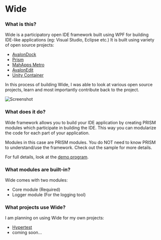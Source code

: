 # Wide

### What is this?

Wide is a participatory open IDE framework built using WPF for building IDE-like applications (eg: Visual Studio, Eclipse etc.) It is built using variety of open source projects:

* [AvalonDock](http://avalondock.codeplex.com)
* [Prism](http://compositewpf.codeplex.com/)
* [MahApps Metro](https://github.com/MahApps/MahApps.Metro)
* [AvalonEdit](https://github.com/icsharpcode/SharpDevelop/wiki/AvalonEdit)
* [Unity Container](http://msdn.microsoft.com/en-us/library/ff660899(v=pandp.20).aspx)

In this process of building Wide, I was able to look at various open source projects, learn and most importantly contribute back to the project.

![Screenshot](https://raw.github.com/wiki/chandramouleswaran/Wide/Wide.png)

### What does it do?

Wide framework allows you to build your IDE application by creating PRISM modules which participate in building the IDE. This way you can modularize the code for each part of your application. 

Modules in this case are PRISM modules. You do NOT need to know PRISM to understand/use the framework. Check out the sample for more details.

For full details, look at the [demo program](https://tobelinkedsoon).

### What modules are built-in?

Wide comes with two modules:

* Core module (Required)
* Logger module (For the logging tool)

### What projects use Wide?

I am planning on using Wide for my own projects:

* [Hypertest](https://github.com/chandramouleswaran/Hypertest)
* coming soon...